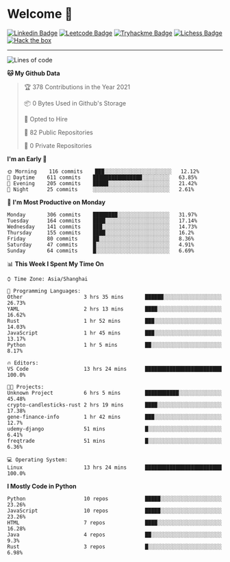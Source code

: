 # Welcome 👋

[![Linkedin Badge](https://img.shields.io/badge/-PedroTorres-blue?style=flat-square&logo=Linkedin&logoColor=white&link=https://www.linkedin.com/in/PedroTorres/)](https://www.linkedin.com/in/pedro-torres-cruz/)
[![Leetcode Badge](https://img.shields.io/badge/profile-leetcode-green)](https://leetcode.com/corfucinas/)
[![Tryhackme Badge](https://img.shields.io/badge/profile-tryhackme-blue)](https://tryhackme.com/p/Corfucinas/)
[![Lichess Badge](https://img.shields.io/badge/challenge_me-lichess-yellow)](https://lichess.org/@/Corfucinas)
[![Hack the box](https://img.shields.io/badge/hack_the_box-profile-red)](https://www.hackthebox.eu/profile/375826)

---

<!--START_SECTION:waka-->
![Lines of code](https://img.shields.io/badge/From%20Hello%20World%20I%27ve%20Written-1.5%20million%20lines%20of%20code-blue)

**🐱 My Github Data** 

> 🏆 378 Contributions in the Year 2021
 > 
> 📦 0 Bytes Used in Github's Storage 
 > 
> 💼 Opted to Hire
 > 
> 📜 82 Public Repositories 
 > 
> 🔑 0 Private Repositories  
 > 
**I'm an Early 🐤** 

```text
🌞 Morning    116 commits    ███░░░░░░░░░░░░░░░░░░░░░░   12.12% 
🌆 Daytime    611 commits    ████████████████░░░░░░░░░   63.85% 
🌃 Evening    205 commits    █████░░░░░░░░░░░░░░░░░░░░   21.42% 
🌙 Night      25 commits     ░░░░░░░░░░░░░░░░░░░░░░░░░   2.61%

```
📅 **I'm Most Productive on Monday** 

```text
Monday       306 commits    ████████░░░░░░░░░░░░░░░░░   31.97% 
Tuesday      164 commits    ████░░░░░░░░░░░░░░░░░░░░░   17.14% 
Wednesday    141 commits    ███░░░░░░░░░░░░░░░░░░░░░░   14.73% 
Thursday     155 commits    ████░░░░░░░░░░░░░░░░░░░░░   16.2% 
Friday       80 commits     ██░░░░░░░░░░░░░░░░░░░░░░░   8.36% 
Saturday     47 commits     █░░░░░░░░░░░░░░░░░░░░░░░░   4.91% 
Sunday       64 commits     █░░░░░░░░░░░░░░░░░░░░░░░░   6.69%

```


📊 **This Week I Spent My Time On** 

```text
⌚︎ Time Zone: Asia/Shanghai

💬 Programming Languages: 
Other                    3 hrs 35 mins       ██████░░░░░░░░░░░░░░░░░░░   26.73% 
YAML                     2 hrs 13 mins       ████░░░░░░░░░░░░░░░░░░░░░   16.62% 
Rust                     1 hr 52 mins        ███░░░░░░░░░░░░░░░░░░░░░░   14.03% 
JavaScript               1 hr 45 mins        ███░░░░░░░░░░░░░░░░░░░░░░   13.17% 
Python                   1 hr 5 mins         ██░░░░░░░░░░░░░░░░░░░░░░░   8.17%

🔥 Editors: 
VS Code                  13 hrs 24 mins      █████████████████████████   100.0%

🐱‍💻 Projects: 
Unknown Project          6 hrs 5 mins        ███████████░░░░░░░░░░░░░░   45.48% 
crypto-candlesticks-rust 2 hrs 19 mins       ████░░░░░░░░░░░░░░░░░░░░░   17.38% 
gene-finance-info        1 hr 42 mins        ███░░░░░░░░░░░░░░░░░░░░░░   12.7% 
udemy-django             51 mins             █░░░░░░░░░░░░░░░░░░░░░░░░   6.41% 
freqtrade                51 mins             █░░░░░░░░░░░░░░░░░░░░░░░░   6.36%

💻 Operating System: 
Linux                    13 hrs 24 mins      █████████████████████████   100.0%

```

**I Mostly Code in Python** 

```text
Python                   10 repos            █████░░░░░░░░░░░░░░░░░░░░   23.26% 
JavaScript               10 repos            █████░░░░░░░░░░░░░░░░░░░░   23.26% 
HTML                     7 repos             ████░░░░░░░░░░░░░░░░░░░░░   16.28% 
Java                     4 repos             ██░░░░░░░░░░░░░░░░░░░░░░░   9.3% 
Rust                     3 repos             █░░░░░░░░░░░░░░░░░░░░░░░░   6.98%

```



<!--END_SECTION:waka-->

